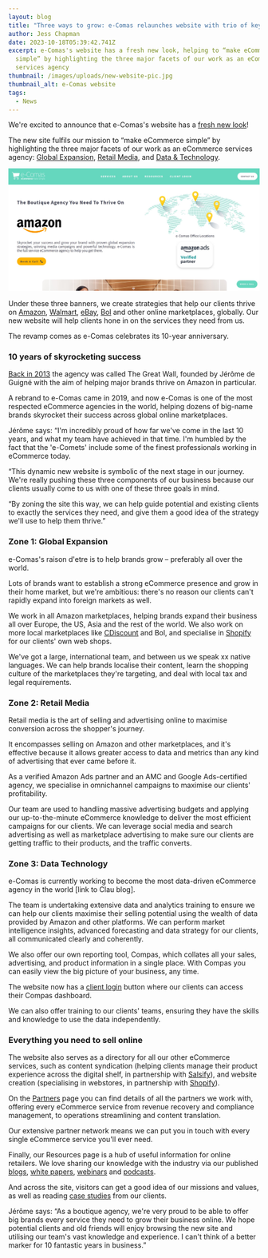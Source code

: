 ```yaml
---
layout: blog
title: "Three ways to grow: e-Comas relaunches website with trio of key services"
author: Jess Chapman
date: 2023-10-18T05:39:42.741Z
excerpt: e-Comas's website has a fresh new look, helping to “make eCommerce
  simple” by highlighting the three major facets of our work as an eCommerce
  services agency
thumbnail: /images/uploads/new-website-pic.jpg
thumbnail_alt: e-Comas website
tags:
  - News
---
```

<!--StartFragment-->

We're excited to announce that e-Comas's website has a [fresh new look](https://e-comas.com/)!

The new site fulfils our mission to “make eCommerce simple” by highlighting the three major facets of our work as an eCommerce services agency: [Global Expansion](https://e-comas.com/global-expansion.html), [Retail Media](https://e-comas.com/retail-media.html), and [Data & Technology](https://e-comas.com/data-and-tech.html).

![e-Comas website](/images/uploads/new-website-pic.jpg "e-Comas website")

Under these three banners, we create strategies that help our clients thrive on [Amazon](https://www.amazon.com/), [Walmart](https://www.walmart.com/), [eBay](https://www.ebay.com/), [Bol](https://www.bol.com/nl/nl/) and other online marketplaces, globally. Our new website will help clients hone in on the services they need from us.

The revamp comes as e-Comas celebrates its 10-year anniversary.

### 10 years of skyrocketing success

[Back in 2013](https://e-comas.com/about-us.html) the agency was called The Great Wall, founded by Jérôme de Guigné with the aim of helping major brands thrive on Amazon in particular.

A rebrand to e-Comas came in 2019, and now e-Comas is one of the most respected eCommerce agencies in the world, helping dozens of big-name brands skyrocket their success across global online marketplaces.

Jérôme says: “I'm incredibly proud of how far we've come in the last 10 years, and what my team have achieved in that time. I'm humbled by the fact that the 'e-Comets' include some of the finest professionals working in eCommerce today.

“This dynamic new website is symbolic of the next stage in our journey. We're really pushing these three components of our business because our clients usually come to us with one of these three goals in mind.

“By zoning the site this way, we can help guide potential and existing clients to exactly the services they need, and give them a good idea of the strategy we'll use to help them thrive.”

### Zone 1: Global Expansion

e-Comas's raison d'etre is to help brands grow – preferably all over the world.

Lots of brands want to establish a strong eCommerce presence and grow in their home market, but we're ambitious: there's no reason our clients can't rapidly expand into foreign markets as well.

We work in all Amazon marketplaces, helping brands expand their business all over Europe, the US, Asia and the rest of the world. We also work on more local marketplaces like [CDiscount](https://www.cdiscount.com/) and Bol, and specialise in [Shopify](https://www.shopify.com/) for our clients' own web shops.

We've got a large, international team, and between us we speak xx native languages. We can help brands localise their content, learn the shopping culture of the marketplaces they're targeting, and deal with local tax and legal requirements.

### Zone 2: Retail Media

Retail media is the art of selling and advertising online to maximise conversion across the shopper's journey.

It encompasses selling on Amazon and other marketplaces, and it's effective because it allows greater access to data and metrics than any kind of advertising that ever came before it.

As a verified Amazon Ads partner and an AMC and Google Ads-certified agency, we specialise in omnichannel campaigns to maximise our clients' profitability.

Our team are used to handling massive advertising budgets and applying our up-to-the-minute eCommerce knowledge to deliver the most efficient campaigns for our clients. We can leverage social media and search advertising as well as marketplace advertising to make sure our clients are getting traffic to their products, and the traffic converts.

### Zone 3: Data Technology

e-Comas is currently working to become the most data-driven eCommerce agency in the world \[link to Clau blog].

The team is undertaking extensive data and analytics training to ensure we can help our clients maximise their selling potential using the wealth of data provided by Amazon and other platforms. We can perform market intelligence insights, advanced forecasting and data strategy for our clients, all communicated clearly and coherently.

We also offer our own reporting tool, Compas, which collates all your sales, advertising, and product information in a single place. With Compas you can easily view the big picture of your business, any time.

The website now has a [client login](https://e-comas.com/clientlogin.html) button where our clients can access their Compas dashboard.

We can also offer training to our clients' teams, ensuring they have the skills and knowledge to use the data independently.

### Everything you need to sell online

The website also serves as a directory for all our other eCommerce services, such as content syndication (helping clients manage their product experience across the digital shelf, in partnership with [Salsify](https://www.salsify.com/)), and website creation (specialising in webstores, in partnership with [Shopify](https://www.shopify.com/)).

On the [Partners](https://e-comas.com/partners.html) page you can find details of all the partners we work with, offering every eCommerce service from revenue recovery and compliance management, to operations streamlining and content translation.

Our extensive partner network means we can put you in touch with every single eCommerce service you'll ever need.

Finally, our Resources page is a hub of useful information for online retailers. We love sharing our knowledge with the industry via our published [blogs](https://e-comas.com/news.html), [white papers](https://e-comas.com/white-paper-form.html), [webinars](https://e-comas.com/webinar.html) and [podcasts](https://e-comas.com/podcast.html).

And across the site, visitors can get a good idea of our missions and values, as well as reading [case studies](https://e-comas.com/case-studies.html) from our clients.

Jérôme says: “As a boutique agency, we're very proud to be able to offer big brands every service they need to grow their business online. We hope potential clients and old friends will enjoy browsing the new site and utilising our team's vast knowledge and experience. I can't think of a better marker for 10 fantastic years in business.”

<!--EndFragment-->